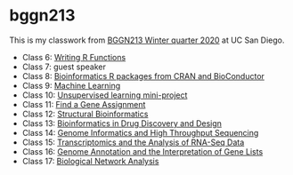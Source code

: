 # bggn213

This is my classwork from [BGGN213 Winter quarter 2020](https://bioboot.github.io/bggn213_W20/lectures/) at UC San Diego.


- Class 6:  [Writing R Functions](Lect6/Lecture06.md)
- Class 7:  guest speaker
- Class 8:  [Bioinformatics R packages from CRAN and BioConductor]()
- Class 9:  [Machine Learning](Lect9/class_lect9_markdown.md)
- Class 10: [Unsupervised learning mini-project](https://github.com/rmcvicar-sbp/bggn213/blob/master/Lect10/class10.md)
- Class 11: [Find a Gene Assignment](Lect10/class10.md) 
- Class 12: [Structural Bioinformatics]()
- Class 13: [Bioinformatics in Drug Discovery and Design]()
- Class 14: [Genome Informatics and High Throughput Sequencing]()
- Class 15: [Transcriptomics and the Analysis of RNA-Seq Data]()
- Class 16: [Genome Annotation and the Interpretation of Gene Lists]()
- Class 17: [Biological Network Analysis]()
